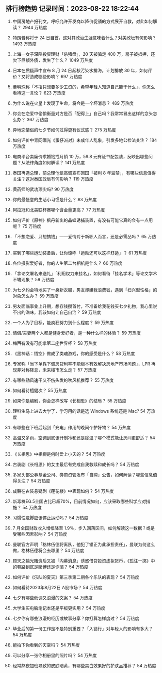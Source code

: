 
## 排行榜趋势 记录时间：2023-08-22 18:22:44
  
  1. 中国房地产报刊文，呼吁允许开发商以降价促销的方式展开自救，对此如何解读？ 2944 万热度
    
  2. 特朗普称将于 24 日自首，这对其政治生涯意味着什么？对美政坛有何影响？ 1493 万热度
    
  3. 上海一女子深陷投资理财「杀猪盘」，20 天被骗走 400 万，房子被抵押，还欠下巨额外债，发生了什么？ 1049 万热度
    
  4. 日本在质疑声中宣布 8 月 24 日起核污染水排海，计划排放 30 年，如何评价？又将造成哪些影响？ 697 万热度
    
  5. 董明珠称「不招只想要多少工资的，希望年轻人知道自己能干什么」，你怎么看待这一言论？ 623 万热度
    
  6. 为什么说在火星上发现了生命，将会是一个坏消息？ 489 万热度
    
  7. 你会在恋爱中偷偷衡量对方是否「配得上」自己吗？我常常冒出这样的念头怎么办？ 367 万热度
    
  8. 异地恋情侣的七夕节如何过得更有仪式感？ 275 万热度
    
  9. 如何评价中青网曝光《蛋仔派对》未成年人乱象，引发多地公检法关注？ 184 万热度
    
  10. 电商平台卖廉价求婚钻戒月销 10 万，59.8 元有证书配包装，反映出哪些问题？从法律角度如何解读？ 141 万热度
    
  11. 泰国再选总理，前总理他信高调宣布回国「被判 8 年监禁」，有哪些信息值得关注？这对泰国政局有何影响？ 119 万热度
    
  12. 黄药师的武功顶尖吗? 90 万热度
    
  13. 你的最惬意的生活小习惯是什么？ 83 万热度
    
  14. 阿拉冠和北美联杯赛哪个含金量更高？ 77 万热度
    
  15. 如何评价《原神》枫丹新出的晶蝶诱捕装置，有没有可能它真的会有一点用呢？ 75 万热度
    
  16. 「不想恋爱、只想搞钱」——爱情对于新职人而言，还是必需品吗？ 65 万热度
    
  17. 买到了哪些运动装备后，让你惊呼「运动还可以这样舒适」？ 61 万热度
    
  18. 各位摄影爱好者，你的人生第二台相机是什么？ 60 万热度
    
  19. 「拿论文署名来送礼」「利用权力来挂名」，如何看待「挂名学术」等论文学术不端现象？ 59 万热度
    
  20. 为七夕约会特地买了一身新衣服，男友却嫌我浪费钱，遇到「扫兴型性格」的对象怎么办？ 59 万热度
    
  21. 男友面临事业上升期，想存钱攒首付，不准备给我花钱买七夕礼物，我心里说不出的滋味，我该如何让自己自洽？ 59 万热度
    
  22. 一个人为了目标，能疯狂努力到什么程度？ 59 万热度
    
  23. 情侣/夫妻两个人都是健身爱好者，是一种什么样的体验？ 59 万热度
    
  24. 梅西有没有可能拿第二座世界杯？ 58 万热度
    
  25. 《黑神话：悟空》做成了类魂游戏，你的感受是什么？ 58 万热度
    
  26. 专家称「当下单靠下调房贷利率不能根本有效解决房地产市场问题」，LPR 再现非对称降息，未来楼市怎么走？ 57 万热度
    
  27. 有哪些劲风速干又不伤头发的吹风机推荐？ 55 万热度
    
  28. 如何看待檀健次？ 55 万热度
    
  29. 如果你是编剧，你会怎样改写《长相思》的结局？ 55 万热度
    
  30. 理科生马上进去大学了，学习用的话是选 Windows 系统还是 Mac? 54 万热度
    
  31. 有哪些在下班后起到「充电」作用的晚间个护好物？ 54 万热度
    
  32. 高温又多雨，空调到底该开制冷和还是除湿？哪个模式能让房间更舒适？ 54 万热度
    
  33. 《长相思》中相柳是何时爱上小夭的？ 54 万热度
    
  34. 古装剧《长相思》的女主最后有完成自我救赎和成长吗？ 54 万热度
    
  35. 多家头部公募基金公司、券商资管发布「自购」公告，如何解读？哪些信息值得关注？ 54 万热度
    
  36. 成毅在古装悬疑剧《莲花楼》中表现如何？ 54 万热度
    
  37. 新毒株EG.5全国占比已超70%，目前情况如何，应该采取哪些科学应对措施？ 54 万热度
    
  38. 习惯性崴脚应该停止运动吗？ 54 万热度
    
  39. 7 月全国财政收入增幅降至 1.9%，步入回落区间，如何解读这一数据？或是受哪些因素影响？ 54 万热度
    
  40. 曼联官方声明「格林伍德将离队，他犯了错正为此承担责任」，曼联为何这么做，格林伍德将会去哪里？ 54 万热度
    
  41. 顾天之输光赌资后又被「内幕消息」诱惑借贷投资虚拟货币，《孤注一掷》中的套路到底是赌博还是诈骗？ 54 万热度
    
  42. 如何评价《乐队的夏天》第三季第二期各个乐队的表现？ 54 万热度
    
  43. 如何看待2023年8月22日 A股市场？ 54 万热度
    
  44. 七夕有哪些低调又浪漫的文案？ 54 万热度
    
  45. 大学生买电脑笔记本还是平板更实用？ 54 万热度
    
  46. 七夕你有哪些浪漫的经历或故事分享？你打算怎样度过？ 54 万热度
    
  47. 毕业后的第一份工作是不是特别重要？「入错行」对年轻人的影响有多大？ 54 万热度
    
  48. 能拍下你看到的天空吗？ 54 万热度
    
  49. 可以分享一张你相册里的照片吗？ 54 万热度
    
  50. 经常熬夜加班导致的皮肤暗黄，有哪些美白效果好的护肤品推荐？ 54 万热度
    